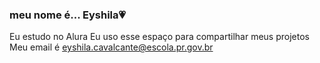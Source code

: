 ### meu nome é... Eyshila💗
Eu estudo no Alura
Eu uso esse espaço para compartilhar meus projetos
Meu email é eyshila.cavalcante@escola.pr.gov.br
